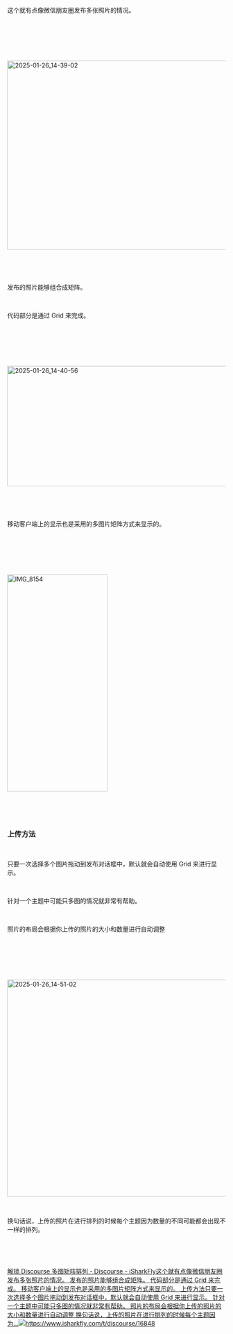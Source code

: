 <p>这个就有点像微信朋友圈发布多张照片的情况。</p> <br><p></p> <br><p></p> <br><p class="img-center"><a href="https://cdn.isharkfly.com/com-isharkfly-www/discourse-uploads/original/3X/6/8/687ae420e7937a6c1d984a45a4c9997a0df8a0b2.jpeg" rel="nofollow"><img alt="2025-01-26_14-39-02" height="435" src="https://i-blog.csdnimg.cn/img_convert/196f1ca4128b2fe716eb7ebdddc18407.jpeg" width="690" /></a></p> <br><p></p> <br><p>发布的照片能够组合成矩阵。</p> <br><p>代码部分是通过 Grid 来完成。</p> <br><p></p> <br><p></p> <br><p class="img-center"><a href="https://cdn.isharkfly.com/com-isharkfly-www/discourse-uploads/original/3X/0/6/066831e0156e18c882bc5a9261a5d69be961ceef.jpeg" rel="nofollow"><img alt="2025-01-26_14-40-56" height="277" src="https://i-blog.csdnimg.cn/img_convert/136a1f54b240b7f7ec4828c829707e46.jpeg" width="625" /></a></p> <br><p></p> <br><p>移动客户端上的显示也是采用的多图片矩阵方式来显示的。</p> <br><p></p> <br><p></p> <br><p class="img-center"><a href="https://cdn.isharkfly.com/com-isharkfly-www/discourse-uploads/original/3X/f/3/f38d0548d9f2db56725f97d6df2452aaabbf0045.jpeg" rel="nofollow"><img alt="IMG_8154" height="500" src="https://i-blog.csdnimg.cn/img_convert/49f63c581a045af3f24379c3973b6e3f.jpeg" width="231" /></a></p> <br><p></p> <br><h3>上传方法</h3> <br><p>只要一次选择多个图片拖动到发布对话框中，默认就会自动使用 Grid 来进行显示。</p> <br><p>针对一个主题中可能只多图的情况就非常有帮助。</p> <br><p>照片的布局会根据你上传的照片的大小和数量进行自动调整</p> <br><p></p> <br><p></p> <br><p class="img-center"><a href="https://cdn.isharkfly.com/com-isharkfly-www/discourse-uploads/original/3X/b/5/b50dd44237d445e953574009a21d019f46af0f89.jpeg" rel="nofollow"><img alt="2025-01-26_14-51-02" height="500" src="https://i-blog.csdnimg.cn/img_convert/775f6e41dcd08564ba584866eb456492.jpeg" width="687" /></a></p> <br><p>换句话说，上传的照片在进行排列的时候每个主题因为数量的不同可能都会出现不一样的排列。</p> <br><p></p> <br><p><a class="has-card" href="https://www.isharkfly.com/t/discourse/16848" rel="nofollow" title="解锁 Discourse 多图矩阵排列 - Discourse - iSharkFly"><span class="link-card-box" contenteditable="false"><span class="link-title">解锁 Discourse 多图矩阵排列 - Discourse - iSharkFly</span><span class="link-desc">这个就有点像微信朋友圈发布多张照片的情况。 发布的照片能够组合成矩阵。 代码部分是通过 Grid 来完成。 移动客户端上的显示也是采用的多图片矩阵方式来显示的。 上传方法只要一次选择多个图片拖动到发布对话框中，默认就会自动使用 Grid 来进行显示。 针对一个主题中可能只多图的情况就非常有帮助。 照片的布局会根据你上传的照片的大小和数量进行自动调整 换句话说，上传的照片在进行排列的时候每个主题因为…</span><span class="link-link"><img class="link-link-icon" src="https://csdnimg.cn/release/blog_editor_html/release2.3.7/ckeditor/plugins/CsdnLink/icons/icon-default.png?t=O83A" />https://www.isharkfly.com/t/discourse/16848</span></span></a></p>